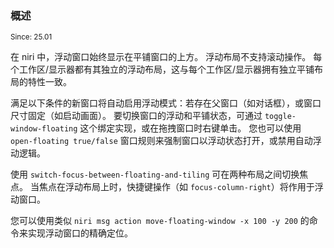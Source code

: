 ### 概述

<sup>Since: 25.01</sup>

在 niri 中，浮动窗口始终显示在平铺窗口的上方。
浮动布局不支持滚动操作。
每个工作区/显示器都有其独立的浮动布局，这与每个工作区/显示器拥有独立平铺布局的特性一致。

满足以下条件的新窗口将自动启用浮动模式：若存在父窗口（如对话框），或窗口尺寸固定（如启动画面）。
要切换窗口的浮动和平铺状态，可通过 `toggle-window-floating` 这个绑定实现，或在拖拽窗口时右键单击。
您也可以使用 `open-floating true/false` 窗口规则来强制窗口以浮动状态打开，或禁用自动浮动逻辑。

使用 `switch-focus-between-floating-and-tiling` 可在两种布局之间切换焦点。
当焦点在浮动布局上时，快捷键操作（如 `focus-column-right`）将作用于浮动窗口。

您可以使用类似 `niri msg action move-floating-window -x 100 -y 200` 的命令来实现浮动窗口的精确定位。
